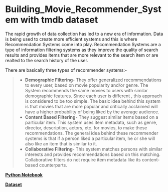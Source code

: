 # Building_Movie_Recommender_System with tmdb dataset

The rapid growth of data collection has led to a new era of information. Data is being used to create more efficient systems and this is where Recommendation Systems come into play. Recommendation Systems are a type of information filtering systems as they improve the quality of search results and provides items that are more relevant to the search item or are realted to the search history of the user.

There are basically three types of recommender systems:-
​
> *  **Demographic Filtering**- They offer generalized recommendations to every user, based on movie popularity and/or genre. The System recommends the same movies to users with similar demographic features. Since each user is different , this approach is considered to be too simple. The basic idea behind this system is that movies that are more popular and critically acclaimed will have a higher probability of being liked by the average audience.
​
> *  **Content Based Filtering**- They suggest similar items based on a particular item. This system uses item metadata, such as genre, director, description, actors, etc. for movies, to make these recommendations. The general idea behind these recommender systems is that if a person liked a particular item, he or she will also like an item that is similar to it.
​
> *  **Collaborative Filtering**- This system matches persons with similar interests and provides recommendations based on this matching. Collaborative filters do not require item metadata like its content-based counterparts.

**[Python Notebook](https://github.com/amit6604/Movie_Recommender_System/blob/master/Movie_Recommender_System.ipynb)**

**[Dataset](https://github.com/amit6604/Movie_Recommender_System/blob/master/Data/)**
